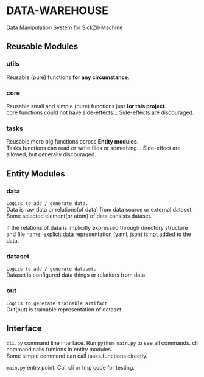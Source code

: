 # DATA-WAREHOUSE
Data Manipulation System for SickZil-Machine

## Reusable Modules

### utils
Reusable (pure) functions **for any circumstance**.

### core
Reusable small and simple (pure) functions just **for this project**. \
core functions could not have side-effects...
Side-effects are discouraged. 

### tasks
Reusable more big functions across **Entity modules**. \
Tasks functions can read or write files or something... 
Side-effect are allowed, but generally discouraged.

## Entity Modules

### data
`Logics to add / generate data.` \
Data is raw data or relations(of data) from data source 
or external dataset. Some selected element(or atom) of data 
consists dataset.

If the relations of data is implicitly expressed through 
directory structure and file name, explicit data representation
(yaml, json) is not added to the data.

### dataset
`Logics to add / generate dataset.` \
Dataset is configured data things or relations from data.

### out
`Logics to generate trainable artifact` \
Out(put) is trainable representation of dataset.

## Interface
`cli.py` command line interface. Run `python main.py` to see
all commands. cli command calls funtions in entity modules. \
Some simple command can call tasks.functions directly.

`main.py` entry point. Call cli or tmp code for testing.
